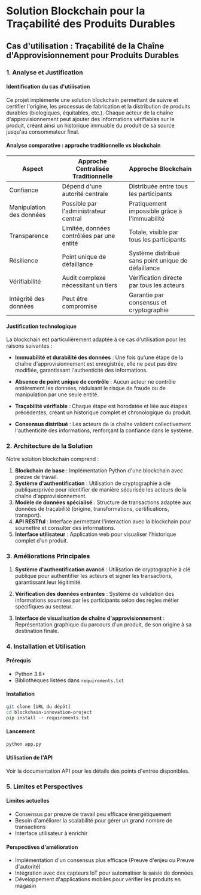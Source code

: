 # Solution Blockchain pour la Traçabilité des Produits Durables

## Cas d'utilisation : Traçabilité de la Chaîne d'Approvisionnement pour Produits Durables

### 1. Analyse et Justification

#### Identification du cas d'utilisation
Ce projet implémente une solution blockchain permettant de suivre et certifier l'origine, les processus de fabrication et la distribution de produits durables (biologiques, équitables, etc.). Chaque acteur de la chaîne d'approvisionnement peut ajouter des informations vérifiables sur le produit, créant ainsi un historique immuable du produit de sa source jusqu'au consommateur final.

#### Analyse comparative : approche traditionnelle vs blockchain

| Aspect | Approche Centralisée Traditionnelle | Approche Blockchain |
|--------|-------------------------------------|---------------------|
| Confiance | Dépend d'une autorité centrale | Distribuée entre tous les participants |
| Manipulation des données | Possible par l'administrateur central | Pratiquement impossible grâce à l'immuabilité |
| Transparence | Limitée, données contrôlées par une entité | Totale, visible par tous les participants |
| Résilience | Point unique de défaillance | Système distribué sans point unique de défaillance |
| Vérifiabilité | Audit complexe nécessitant un tiers | Vérification directe par tous les acteurs |
| Intégrité des données | Peut être compromise | Garantie par consensus et cryptographie |

#### Justification technologique
La blockchain est particulièrement adaptée à ce cas d'utilisation pour les raisons suivantes :

- **Immuabilité et durabilité des données** : Une fois qu'une étape de la chaîne d'approvisionnement est enregistrée, elle ne peut pas être modifiée, garantissant l'authenticité des informations.
  
- **Absence de point unique de contrôle** : Aucun acteur ne contrôle entièrement les données, réduisant le risque de fraude ou de manipulation par une seule entité.
  
- **Traçabilité vérifiable** : Chaque étape est horodatée et liée aux étapes précédentes, créant un historique complet et chronologique du produit.
  
- **Consensus distribué** : Les acteurs de la chaîne valident collectivement l'authenticité des informations, renforçant la confiance dans le système.

### 2. Architecture de la Solution

Notre solution blockchain comprend :

1. **Blockchain de base** : Implémentation Python d'une blockchain avec preuve de travail.
2. **Système d'authentification** : Utilisation de cryptographie à clé publique/privée pour identifier de manière sécurisée les acteurs de la chaîne d'approvisionnement.
3. **Modèle de données spécialisé** : Structure de transactions adaptée aux données de traçabilité (origine, transformations, certifications, transport).
4. **API RESTful** : Interface permettant l'interaction avec la blockchain pour soumettre et consulter des informations.
5. **Interface utilisateur** : Application web pour visualiser l'historique complet d'un produit.

### 3. Améliorations Principales

1. **Système d'authentification avancé** : Utilisation de cryptographie à clé publique pour authentifier les acteurs et signer les transactions, garantissant leur légitimité.

2. **Vérification des données entrantes** : Système de validation des informations soumises par les participants selon des règles métier spécifiques au secteur.

3. **Interface de visualisation de chaîne d'approvisionnement** : Représentation graphique du parcours d'un produit, de son origine à sa destination finale.

### 4. Installation et Utilisation

#### Prérequis
- Python 3.8+
- Bibliothèques listées dans `requirements.txt`

#### Installation
```bash
git clone [URL du dépôt]
cd blockchain-innovation-project
pip install -r requirements.txt
```

#### Lancement
```bash
python app.py
```

#### Utilisation de l'API
Voir la documentation API pour les détails des points d'entrée disponibles.

### 5. Limites et Perspectives

#### Limites actuelles
- Consensus par preuve de travail peu efficace énergétiquement
- Besoin d'améliorer la scalabilité pour gérer un grand nombre de transactions
- Interface utilisateur à enrichir

#### Perspectives d'amélioration
- Implémentation d'un consensus plus efficace (Preuve d'enjeu ou Preuve d'autorité)
- Intégration avec des capteurs IoT pour automatiser la saisie de données
- Développement d'applications mobiles pour vérifier les produits en magasin
